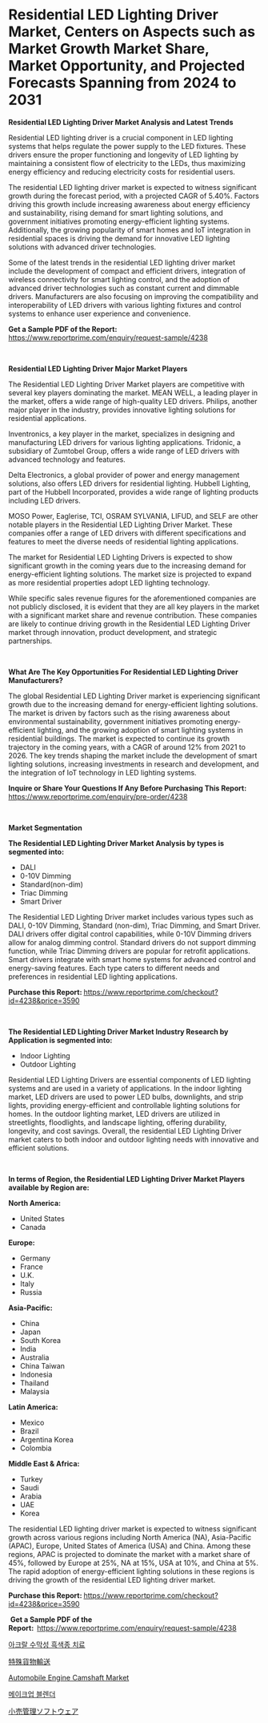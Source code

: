 <p><h1>Residential LED Lighting Driver Market, Centers on Aspects such as Market Growth Market Share, Market Opportunity, and Projected Forecasts Spanning from 2024 to 2031</h1></p><p><strong>Residential LED Lighting Driver Market Analysis and Latest Trends</strong></p>
<p><p>Residential LED lighting driver is a crucial component in LED lighting systems that helps regulate the power supply to the LED fixtures. These drivers ensure the proper functioning and longevity of LED lighting by maintaining a consistent flow of electricity to the LEDs, thus maximizing energy efficiency and reducing electricity costs for residential users.</p><p>The residential LED lighting driver market is expected to witness significant growth during the forecast period, with a projected CAGR of 5.40%. Factors driving this growth include increasing awareness about energy efficiency and sustainability, rising demand for smart lighting solutions, and government initiatives promoting energy-efficient lighting systems. Additionally, the growing popularity of smart homes and IoT integration in residential spaces is driving the demand for innovative LED lighting solutions with advanced driver technologies.</p><p>Some of the latest trends in the residential LED lighting driver market include the development of compact and efficient drivers, integration of wireless connectivity for smart lighting control, and the adoption of advanced driver technologies such as constant current and dimmable drivers. Manufacturers are also focusing on improving the compatibility and interoperability of LED drivers with various lighting fixtures and control systems to enhance user experience and convenience.</p></p>
<p><strong>Get a Sample PDF of the Report:&nbsp;</strong> <a href="https://www.reportprime.com/enquiry/request-sample/4238">https://www.reportprime.com/enquiry/request-sample/4238</a></p>
<p>&nbsp;</p>
<p><strong>Residential LED Lighting Driver Major Market Players</strong></p>
<p><p>The Residential LED Lighting Driver Market players are competitive with several key players dominating the market. MEAN WELL, a leading player in the market, offers a wide range of high-quality LED drivers. Philips, another major player in the industry, provides innovative lighting solutions for residential applications.</p><p>Inventronics, a key player in the market, specializes in designing and manufacturing LED drivers for various lighting applications. Tridonic, a subsidiary of Zumtobel Group, offers a wide range of LED drivers with advanced technology and features.</p><p>Delta Electronics, a global provider of power and energy management solutions, also offers LED drivers for residential lighting. Hubbell Lighting, part of the Hubbell Incorporated, provides a wide range of lighting products including LED drivers.</p><p>MOSO Power, Eaglerise, TCI, OSRAM SYLVANIA, LIFUD, and SELF are other notable players in the Residential LED Lighting Driver Market. These companies offer a range of LED drivers with different specifications and features to meet the diverse needs of residential lighting applications.</p><p>The market for Residential LED Lighting Drivers is expected to show significant growth in the coming years due to the increasing demand for energy-efficient lighting solutions. The market size is projected to expand as more residential properties adopt LED lighting technology.</p><p>While specific sales revenue figures for the aforementioned companies are not publicly disclosed, it is evident that they are all key players in the market with a significant market share and revenue contribution. These companies are likely to continue driving growth in the Residential LED Lighting Driver market through innovation, product development, and strategic partnerships.</p></p>
<p>&nbsp;</p>
<p><strong>What Are The Key Opportunities For Residential LED Lighting Driver Manufacturers?</strong></p>
<p><p>The global Residential LED Lighting Driver market is experiencing significant growth due to the increasing demand for energy-efficient lighting solutions. The market is driven by factors such as the rising awareness about environmental sustainability, government initiatives promoting energy-efficient lighting, and the growing adoption of smart lighting systems in residential buildings. The market is expected to continue its growth trajectory in the coming years, with a CAGR of around 12% from 2021 to 2026. The key trends shaping the market include the development of smart lighting solutions, increasing investments in research and development, and the integration of IoT technology in LED lighting systems.</p></p>
<p><strong>Inquire or Share Your Questions If Any Before Purchasing This Report:</strong> <a href="https://www.reportprime.com/enquiry/pre-order/4238">https://www.reportprime.com/enquiry/pre-order/4238</a></p>
<p>&nbsp;</p>
<p><strong>Market Segmentation</strong></p>
<p><strong>The Residential LED Lighting Driver Market Analysis by types is segmented into:</strong></p>
<p><ul><li>DALI</li><li>0-10V Dimming</li><li>Standard(non-dim)</li><li>Triac Dimming</li><li>Smart Driver</li></ul></p>
<p><p>The Residential LED Lighting Driver market includes various types such as DALI, 0-10V Dimming, Standard (non-dim), Triac Dimming, and Smart Driver. DALI drivers offer digital control capabilities, while 0-10V Dimming drivers allow for analog dimming control. Standard drivers do not support dimming function, while Triac Dimming drivers are popular for retrofit applications. Smart drivers integrate with smart home systems for advanced control and energy-saving features. Each type caters to different needs and preferences in residential LED lighting applications.</p></p>
<p><strong>Purchase this Report:&nbsp;</strong><a href="https://www.reportprime.com/checkout?id=4238&price=3590">https://www.reportprime.com/checkout?id=4238&price=3590</a></p>
<p>&nbsp;</p>
<p><strong>The Residential LED Lighting Driver Market Industry Research by Application is segmented into:</strong></p>
<p><ul><li>Indoor Lighting</li><li>Outdoor Lighting</li></ul></p>
<p><p>Residential LED Lighting Drivers are essential components of LED lighting systems and are used in a variety of applications. In the indoor lighting market, LED drivers are used to power LED bulbs, downlights, and strip lights, providing energy-efficient and controllable lighting solutions for homes. In the outdoor lighting market, LED drivers are utilized in streetlights, floodlights, and landscape lighting, offering durability, longevity, and cost savings. Overall, the residential LED Lighting Driver market caters to both indoor and outdoor lighting needs with innovative and efficient solutions.</p></p>
<p>&nbsp;</p>
<p><strong>In terms of Region, the Residential LED Lighting Driver Market Players available by Region are:</strong></p>
<p>
    <p> <strong> North America: </strong>
        <ul>
            <li>United States</li>
            <li>Canada</li>
        </ul>
        </p> 
    <p> <strong> Europe: </strong>
        <ul>
            <li>Germany</li>
            <li>France</li>
            <li>U.K.</li>
            <li>Italy</li>
            <li>Russia</li>
        </ul>
        </p> 
    <p> <strong> Asia-Pacific: </strong>
        <ul>
            <li>China</li>
            <li>Japan</li>
            <li>South Korea</li>
            <li>India</li>
            <li>Australia</li>
            <li>China Taiwan</li>
            <li>Indonesia</li>
            <li>Thailand</li>
            <li>Malaysia</li>
        </ul>
        </p> 
    <p> <strong> Latin America: </strong>
        <ul>
            <li>Mexico</li>
            <li>Brazil</li>
            <li>Argentina Korea</li>
            <li>Colombia</li>
        </ul>
        </p> 
    <p> <strong> Middle East & Africa: </strong>
        <ul>
            <li>Turkey</li>
            <li>Saudi</li>
            <li>Arabia</li>
            <li>UAE</li>
            <li>Korea</li>
        </ul>
    </p>
    </p>
<p><p>The residential LED lighting driver market is expected to witness significant growth across various regions including North America (NA), Asia-Pacific (APAC), Europe, United States of America (USA) and China. Among these regions, APAC is projected to dominate the market with a market share of 45%, followed by Europe at 25%, NA at 15%, USA at 10%, and China at 5%. The rapid adoption of energy-efficient lighting solutions in these regions is driving the growth of the residential LED lighting driver market.</p></p>
<p><strong>Purchase this Report: </strong><a href="https://www.reportprime.com/checkout?id=4238&price=3590">https://www.reportprime.com/checkout?id=4238&price=3590</a></p>
<p>&nbsp;<strong>Get a Sample PDF of the Report:&nbsp;&nbsp;</strong><a href="https://www.reportprime.com/enquiry/request-sample/4238">https://www.reportprime.com/enquiry/request-sample/4238</a></p>
<p><strong></strong></p>
<p><p><a href="https://medium.com/@maksymilianbaran1901/%EC%95%85%EC%84%B1%ED%9D%91%EC%83%89%EC%A2%85%EC%84%B1%ED%99%8D%EB%B0%98-%EB%A9%9C%EB%9D%BC%EB%85%B8%EB%A7%88-%EC%B9%98%EB%A3%8C-%EC%8B%9C%EC%9E%A5-%EB%B6%84%EC%84%9D-%EB%B0%8F-%EA%B7%9C%EB%AA%A8-%EC%98%88%EC%B8%A1%EC%9D%80-2024%EB%85%84%EB%B6%80%ED%84%B0-2031%EB%85%84%EA%B9%8C%EC%A7%80%EC%9D%98-%EA%B8%B0%EA%B0%84%EC%9D%84-%EB%8C%80%EC%83%81%EC%9C%BC%EB%A1%9C-%ED%95%A9%EB%8B%88%EB%8B%A4-650ffad7dbb5">아크랄 수막성 흑색종 치료</a></p><p><a href="https://github.com/mathieurico66/Market-Research-Report-List-1/blob/main/540674315051.md">特殊貨物輸送</a></p><p><a href="https://issuu.com/reportprime-2/docs/automobile-engine-camshaft-market-size-2030.pptx">Automobile Engine Camshaft Market</a></p><p><a href="https://github.com/ZacharyScthmitt4465/Market-Research-Report-List-1/blob/main/145201613978.md">메이크업 블렌더</a></p><p><a href="https://medium.com/@luckeycorbin/%E5%B0%8F%E5%A3%B2%E7%AE%A1%E7%90%86%E3%82%BD%E3%83%95%E3%83%88%E3%82%A6%E3%82%A7%E3%82%A2%E5%B8%82%E5%A0%B4%E3%81%AE%E8%A6%8F%E6%A8%A1-cagr-%E3%83%88%E3%83%AC%E3%83%B3%E3%83%89-2024%E5%B9%B4-2030%E5%B9%B4-6f35881a1b52">小売管理ソフトウェア</a></p></p>